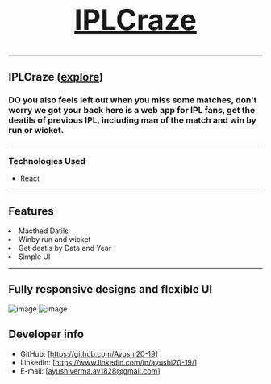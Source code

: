 <h1 align="center">
  <br />
  <a href="https://iplcraze.netlify.app/"><h1>IPLCraze</h1>
 </a>
</h1>
<hr/>

## IPLCraze  ([explore](https://iplcraze.netlify.app/))
### DO you also feels left out when you miss some matches, don't worry we got your back here is a web app for IPL fans, get the deatils of previous IPL, including man of the match and win by run or wicket.


---
### Technologies Used

- React

---

## Features

<li>Macthed Datils</li>
<li>Winby run and wicket</li>
<li>Get deatls by Data and Year</li>
<li>Simple UI</li>


---

## Fully responsive designs and flexible UI

![image](https://user-images.githubusercontent.com/50084909/178153610-7111b4d4-2189-425f-b7a0-a082b72c286d.png)
![image](https://user-images.githubusercontent.com/50084909/178153621-17cd88de-33d8-4c98-81b5-5f45d796e8bd.png)

## Developer info

- GitHub: [https://github.com/Ayushi20-19]
- LinkedIn: [https://www.linkedin.com/in/ayushi20-19/]
- E-mail: [ayushiverma.av1828@gmail.com]

